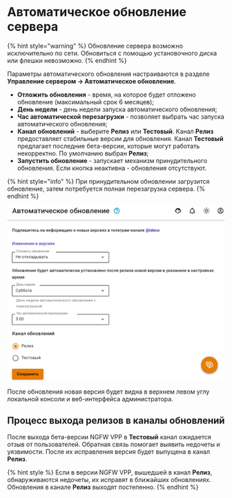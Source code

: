 # Автоматическое обновление сервера

{% hint style="warning" %}
Обновление сервера возможно исключительно по сети. Обновиться с помощью установочного диска или флешки невозможно.
{% endhint %}

Параметры автоматического обновления настраиваются в разделе **Управление сервером -> Автоматическое обновление**.

* **Отложить обновления** - время, на которое будет отложено обновление (максимальный срок 6 месяцев);
* **День недели** - день недели запуска автоматического обновления;
* **Час автоматической перезагрузки** - позволяет выбрать час запуска автоматического обновления;
* **Канал обновлений** - выберите **Релиз** или **Тестовый**. Канал **Релиз** предоставляет стабильные версии для обновления. Канал **Тестовый** предлагает последние бета-версии, которые могут работать некорректно. По умолчанию выбран **Релиз**;
* **Запустить обновление** - запускает механизм принудительного обновления. Если кнопка неактивна - обновления отсутствуют.

{% hint style="info" %}
При принудительном обновлении загрузится обновление, затем потребуется полная перезагрузка сервера.
{% endhint %}

![](/.gitbook/assets/server-update.png)

После обновления новая версия будет видна в верхнем левом углу локальной консоли и веб-интерфейса администратора.

## Процесс выхода релизов в каналы обновлений

После выхода бета-версии NGFW VPP в **Тестовый** канал ожидается отзыв от пользователей. Обратная связь помогает выявить недочеты и уязвимости. После их исправления версия будет выпущена в канал **Релиз**.

{% hint style %}
Если в версии NGFW VPP, вышедшей в канал **Релиз**, обнаруживаются недочеты, их исправят в ближайших обновлениях. Обновления в канале **Релиз** выходят постепенно.
{% endhint %}
